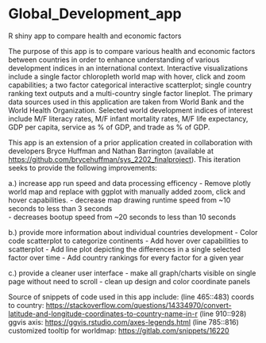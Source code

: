 # Global_Development_app
R shiny app to compare health and economic factors 

The purpose of this app is to compare various health and economic factors between countries in order to 
enhance understanding of various development indices in an international context. Interactive visualizations include a 
single factor chloropleth world map with hover, click and zoom capabilities; a two factor categorical interactive 
scatterplot; single country ranking text outputs and a multi-country single factor lineplot. The primary data sources 
used in this application are taken from World Bank and the World Health Organization. Selected world development indices of 
interest include M/F literacy rates, M/F infant mortality rates, M/F life expectancy, GDP per capita, service as % of GDP, and 
trade as % of GDP. 

This app is an extension of a prior application created in collaboration with developers Bryce Huffman and Nathan Barrington 
(available at https://github.com/brycehuffman/sys_2202_finalproject). 
This iteration seeks to provide the following improvements:

a.) increase app run speed and data processing efficency
    - Remove plotly world map and replace with ggplot with manually added zoom, click and hover capabilities. 
      - decrease map drawing runtime speed from ~10 seconds to less than 3 seconds  
      - decreases bootup speed from ~20 seconds to less than 10 seconds 
      
b.) provide more information about individual countries development 
    - Color code scatterplot to categorize continents
    - Add hover over capabilities to scatterplot 
    - Add line plot depicting the differences in a single selected factor over time 
    - Add country rankings for every factor for a given year 
    
c.) provide a cleaner user interface
    - make all graph/charts visible on single page without need to scroll
    - clean up design and color coordinate panels

Source of snippets of code used in this app include: 
(line 465::483) coords to country: 
  https://stackoverflow.com/questions/14334970/convert-latitude-and-longitude-coordinates-to-country-name-in-r
(line 910::928) ggvis axis: 
  https://ggvis.rstudio.com/axes-legends.html
(line 785::816) customized tooltip for worldmap: 
  https://gitlab.com/snippets/16220
